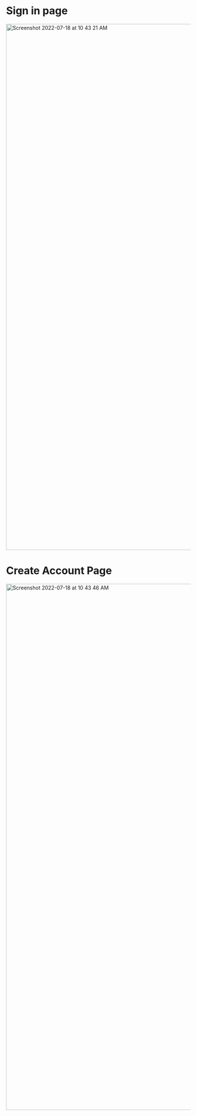 # Sign in page
<img width="1434" alt="Screenshot 2022-07-18 at 10 43 21 AM" src="https://user-images.githubusercontent.com/91692228/179449836-322c100e-40b5-43f3-bbe4-d6dafff2fa71.png">

# Create Account Page
<img width="1434" alt="Screenshot 2022-07-18 at 10 43 46 AM" src="https://user-images.githubusercontent.com/91692228/179449863-e25338f2-2914-4e9d-ba52-67689d59b732.png">
